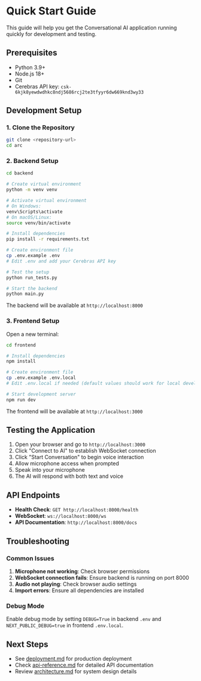 # Quick Start Guide

This guide will help you get the Conversational AI application running quickly for development and testing.

## Prerequisites

- Python 3.9+
- Node.js 18+
- Git
- Cerebras API key: `csk-6kjk8yewdwdhkc8ndj5686rcj2te3tfyyr6dw669knd3wy33`

## Development Setup

### 1. Clone the Repository
```bash
git clone <repository-url>
cd arc
```

### 2. Backend Setup

```bash
cd backend

# Create virtual environment
python -m venv venv

# Activate virtual environment
# On Windows:
venv\Scripts\activate
# On macOS/Linux:
source venv/bin/activate

# Install dependencies
pip install -r requirements.txt

# Create environment file
cp .env.example .env
# Edit .env and add your Cerebras API key

# Test the setup
python run_tests.py

# Start the backend
python main.py
```

The backend will be available at `http://localhost:8000`

### 3. Frontend Setup

Open a new terminal:

```bash
cd frontend

# Install dependencies
npm install

# Create environment file
cp .env.example .env.local
# Edit .env.local if needed (default values should work for local development)

# Start development server
npm run dev
```

The frontend will be available at `http://localhost:3000`

## Testing the Application

1. Open your browser and go to `http://localhost:3000`
2. Click "Connect to AI" to establish WebSocket connection
3. Click "Start Conversation" to begin voice interaction
4. Allow microphone access when prompted
5. Speak into your microphone
6. The AI will respond with both text and voice

## API Endpoints

- **Health Check**: `GET http://localhost:8000/health`
- **WebSocket**: `ws://localhost:8000/ws`
- **API Documentation**: `http://localhost:8000/docs`

## Troubleshooting

### Common Issues

1. **Microphone not working**: Check browser permissions
2. **WebSocket connection fails**: Ensure backend is running on port 8000
3. **Audio not playing**: Check browser audio settings
4. **Import errors**: Ensure all dependencies are installed

### Debug Mode

Enable debug mode by setting `DEBUG=True` in backend `.env` and `NEXT_PUBLIC_DEBUG=true` in frontend `.env.local`.

## Next Steps

- See [deployment.md](deployment.md) for production deployment
- Check [api-reference.md](api-reference.md) for detailed API documentation
- Review [architecture.md](architecture.md) for system design details
